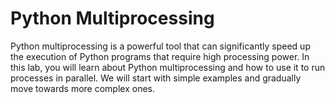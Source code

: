 # Python Multiprocessing

Python multiprocessing is a powerful tool that can significantly speed up the execution of Python programs that require high processing power. In this lab, you will learn about Python multiprocessing and how to use it to run processes in parallel. We will start with simple examples and gradually move towards more complex ones.
